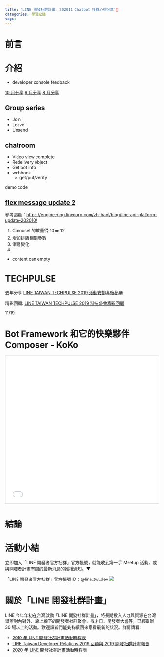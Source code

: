 ```yaml
---
title: 'LINE 開發社群計畫: 202011 Chatbot 社群心得分享'
categories: 學習紀錄
tags:
---
```


<style>
  section.compact {
    font-size: 150%  
  }
  img[alt~="center"] {
    display: block;
    margin: 0 auto;
  }
</style>

# 前言

<!-- more -->

# 介紹

<script async class="speakerdeck-embed" data-slide="3" data-id="4e93e4ec83b148d2a41ca081aaff3be0" data-ratio="1.77777777777778" src="//speakerdeck.com/assets/embed.js"></script>

- developer console feedback

[10 月分享](https://engineering.linecorp.com/zh-hant/blog/line-api-platform-update-202010)
[9 月分享](https://engineering.linecorp.com/zh-hant/blog/line-api-platform-update-202009/)
[8 月分享](https://engineering.linecorp.com/zh-hant/blog/line-api-platform-update-202008/)

## Group series

- Join
- Leave
- Unsend

## chatroom

- Video view complete
- Redelivery object
- Get bot info
- webhook
  - get/put/verify

<script async class="speakerdeck-embed" data-slide="13" data-id="4e93e4ec83b148d2a41ca081aaff3be0" data-ratio="1.77777777777778" src="//speakerdeck.com/assets/embed.js"></script>

demo code

## [flex message update 2](https://engineering.linecorp.com/zh-hant/blog/line-api-platform-update-202010/#flex-message-update-2)

參考這篇：https://engineering.linecorp.com/zh-hant/blog/line-api-platform-update-202010/

1. Carousel 的數量從 10 ➡️ 12
2. 增加排版相關參數
3. 漸層變化
4.

- content can empty

# TECHPULSE

去年分享 [LINE TAIWAN TECHPULSE 2019 活動安排幕後秘辛](https://engineering.linecorp.com/zh-hant/blog/line-taiwan-techpulse-2019-arrangement/)

精彩回顧: [LINE TAIWAN TECHPULSE 2019 科技盛會精彩回顧](https://engineering.linecorp.com/zh-hant/blog/taiwan-techpulse-2019/)

11/19

# Bot Framework 和它的快樂夥伴 Composer - KoKo

<iframe src="//www.slideshare.net/slideshow/embed_code/key/eAulsFzSfday8F" width="595" height="485" frameborder="0" marginwidth="0" marginheight="0" scrolling="no" style="border:1px solid #CCC; border-width:1px; margin-bottom:5px; max-width: 100%;" allowfullscreen> </iframe>

# 結論

# 活動小結

立即加入「LINE 開發者官方社群」官方帳號，就能收到第一手 Meetup 活動，或與開發者計畫有關的最新消息的推播通知。▼

「LINE 開發者官方社群」官方帳號 ID：@line_tw_dev
![](https://www.evanlin.com/images/2020/line-tw-dev-qr.png)

# 關於「LINE 開發社群計畫」

LINE 今年年初在台灣啟動「LINE 開發社群計畫」，將長期投入人力與資源在台灣舉辦對內對外、線上線下的開發者社群聚會、徵才日、開發者大會等，已經舉辦 30 場以上的活動。歡迎讀者們能夠持續回來察看最新的狀況。詳情請看:

- [2019 年 LINE 開發社群計畫活動時程表](https://engineering.linecorp.com/zh-hant/blog/line-taiwan-developer-relations-2019-plan/)
- [LINE Taiwan Developer Relations 2019 回顧與 2019 開發社群計畫報告](https://engineering.linecorp.com/zh-hant/blog/line-taiwan-developer-relations-2019/)
- [2020 年 LINE 開發社群計畫活動時程表](https://engineering.linecorp.com/zh-hant/blog/2020-line-tw-devrel/)
